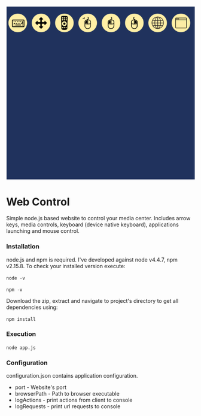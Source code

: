 ![Screenshot](screenshot.PNG)

# Web Control

Simple node.js based website to control your media center. Includes arrow keys, media controls, keyboard (device native keyboard), applications launching and mouse control.

### Installation
node.js and npm is required. I've developed against node v4.4.7, npm v2.15.8. To check your installed version execute:

<code>node -v</code>

<code>npm -v</code>

Download the zip, extract and navigate to project's directory to get all dependencies using:

<code>npm install</code>

### Execution
<code>node app.js</code>

### Configuration
configuration.json contains application configuration.

* port - Website's port
* browserPath - Path to browser executable
* logActions - print actions from client to console
* logRequests - print url requests to console

